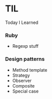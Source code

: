 # TIL   
Today I Learned   
   
### Ruby
- Regexp stuff
### Design patterns
- Method template
- Strategy
- Observer
- Composite
- Special case
